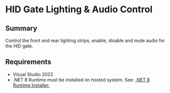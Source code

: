 # HID Gate Lighting & Audio Control

## Summary
Control the front and rear lighting strips, enable, disable and mute audio for the HID gate.

## Requirements
* Visual Studio 2022
* .NET 8 Runtime must be installed on hosted system. See: [.NET 8 Runtime Installer:](https://dotnet.microsoft.com/en-us/download/dotnet/thank-you/runtime-desktop-8.0.2-windows-x64-installer)

